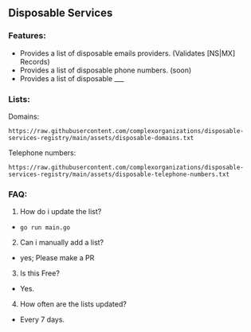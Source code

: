 ## Disposable Services

### Features:
- Provides a list of disposable emails providers. (Validates [NS|MX] Records)
- Provides a list of disposable phone numbers. (soon)
- Provides a list of disposable ___

### Lists:
Domains:
```
https://raw.githubusercontent.com/complexorganizations/disposable-services-registry/main/assets/disposable-domains.txt
```
Telephone numbers:
```
https://raw.githubusercontent.com/complexorganizations/disposable-services-registry/main/assets/disposable-telephone-numbers.txt
```

### FAQ:
1. How do i update the list?
- `go run main.go`

2. Can i manually add a list?
- yes; Please make a PR

3. Is this Free?
- Yes.

4. How often are the lists updated?
- Every 7 days.
